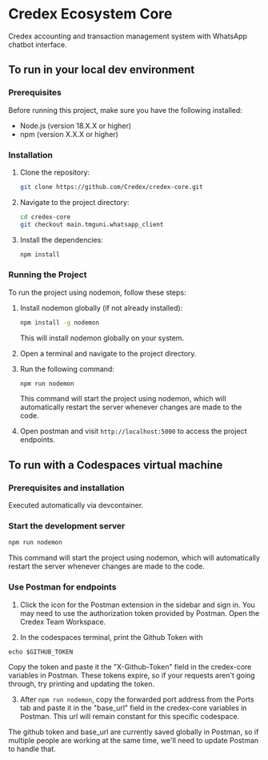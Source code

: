# Credex Ecosystem Core
Credex accounting and transaction management system with WhatsApp chatbot interface.


## To run in your local dev environment
### Prerequisites

Before running this project, make sure you have the following installed:

- Node.js (version 18.X.X or higher)
- npm (version X.X.X or higher)

### Installation

1. Clone the repository:

   ```bash
   git clone https://github.com/Credex/credex-core.git
   ```

2. Navigate to the project directory:

   ```bash
   cd credex-core
   git checkout main.tmguni.whatsapp_client
   ```

3. Install the dependencies:

   ```bash
   npm install
   ```

### Running the Project

To run the project using nodemon, follow these steps:

1. Install nodemon globally (if not already installed):

   ```bash
   npm install -g nodemon
   ```

   This will install nodemon globally on your system.

2. Open a terminal and navigate to the project directory.

3. Run the following command:

   ```bash
   npm run nodemon
   ```

   This command will start the project using nodemon, which will automatically restart the server whenever changes are made to the code.

4. Open postman and visit `http://localhost:5000` to access the project endpoints.

## To run with a Codespaces virtual machine
### Prerequisites and installation
Executed automatically via devcontainer.

### Start the development server
   ```bash
   npm run nodemon
   ```
   This command will start the project using nodemon, which will automatically restart the server whenever changes are made to the code.

### Use Postman for endpoints
1. Click the icon for the Postman extension in the sidebar and sign in. You may need to use the authorization token provided by Postman. Open the Credex Team Workspace.

2. In the codespaces terminal, print the Github Token with
```
echo $GITHUB_TOKEN
```
Copy the token and paste it the "X-Github-Token" field in the credex-core variables in Postman. These tokens expire, so if your requests aren't going through, try printing and updating the token.

3. After `npm run nodemon`, copy the forwarded port address from the Ports tab and paste it in the "base_url" field in the credex-core variables in Postman. This url will remain constant for this specific codespace.

The github token and base_url are currently saved globally in Postman, so if multiple people are working at the same time, we'll need to update Postman to handle that.